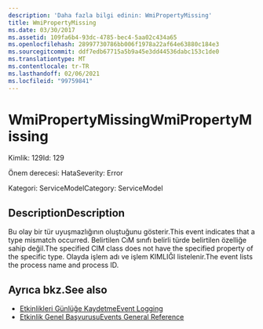 ```yaml
---
description: 'Daha fazla bilgi edinin: WmiPropertyMissing'
title: WmiPropertyMissing
ms.date: 03/30/2017
ms.assetid: 109fa6b4-93dc-4785-bec4-5aa02c434a65
ms.openlocfilehash: 28997730786bb006f1978a22af64e63880c184e3
ms.sourcegitcommit: ddf7edb67715a5b9a45e3dd44536dabc153c1de0
ms.translationtype: MT
ms.contentlocale: tr-TR
ms.lasthandoff: 02/06/2021
ms.locfileid: "99759841"
---
```

# <a name="wmipropertymissing"></a><span data-ttu-id="5609f-103">WmiPropertyMissing</span><span class="sxs-lookup"><span data-stu-id="5609f-103">WmiPropertyMissing</span></span>

<span data-ttu-id="5609f-104">Kimlik: 129</span><span class="sxs-lookup"><span data-stu-id="5609f-104">Id: 129</span></span>  
  
 <span data-ttu-id="5609f-105">Önem derecesi: Hata</span><span class="sxs-lookup"><span data-stu-id="5609f-105">Severity: Error</span></span>  
  
 <span data-ttu-id="5609f-106">Kategori: ServiceModel</span><span class="sxs-lookup"><span data-stu-id="5609f-106">Category: ServiceModel</span></span>  
  
## <a name="description"></a><span data-ttu-id="5609f-107">Description</span><span class="sxs-lookup"><span data-stu-id="5609f-107">Description</span></span>  

 <span data-ttu-id="5609f-108">Bu olay bir tür uyuşmazlığının oluştuğunu gösterir.</span><span class="sxs-lookup"><span data-stu-id="5609f-108">This event indicates that a type mismatch occurred.</span></span> <span data-ttu-id="5609f-109">Belirtilen CıM sınıfı belirli türde belirtilen özelliğe sahip değil.</span><span class="sxs-lookup"><span data-stu-id="5609f-109">The specified CIM class does not have the specified property of the specific type.</span></span> <span data-ttu-id="5609f-110">Olayda işlem adı ve işlem KIMLIĞI listelenir.</span><span class="sxs-lookup"><span data-stu-id="5609f-110">The event lists the process name and process ID.</span></span>  
  
## <a name="see-also"></a><span data-ttu-id="5609f-111">Ayrıca bkz.</span><span class="sxs-lookup"><span data-stu-id="5609f-111">See also</span></span>

- [<span data-ttu-id="5609f-112">Etkinlikleri Günlüğe Kaydetme</span><span class="sxs-lookup"><span data-stu-id="5609f-112">Event Logging</span></span>](index.md)
- [<span data-ttu-id="5609f-113">Etkinlik Genel Başvurusu</span><span class="sxs-lookup"><span data-stu-id="5609f-113">Events General Reference</span></span>](events-general-reference.md)
